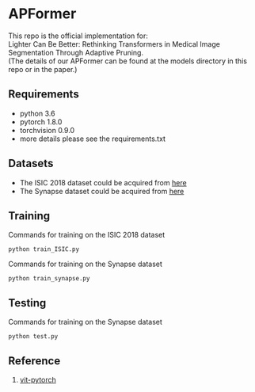 # APFormer

This repo is the official implementation for:\
Lighter Can Be Better: Rethinking Transformers in Medical Image Segmentation Through Adaptive Pruning.\
(The details of our APFormer can be found at the models directory in this repo or in the paper.)

## Requirements

* python 3.6
* pytorch 1.8.0
* torchvision 0.9.0
* more details please see the requirements.txt

## Datasets

* The ISIC 2018 dataset could be acquired from [here](https://challenge.isic-archive.com/data/)
* The Synapse dataset could be acquired from [here](https://www.synapse.org/#!Synapse:syn3193805/wiki/217789)

## Training

Commands for training on the ISIC 2018 dataset
```
python train_ISIC.py
```
Commands for training on the Synapse dataset
```
python train_synapse.py
```
## Testing

Commands for training on the Synapse dataset
``` 
python test.py
```
## Reference

1. [vit-pytorch](https://github.com/lucidrains/vit-pytorch)
